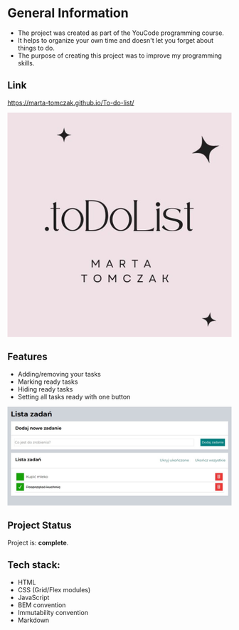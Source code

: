 # General Information
- The project was created as part of the YouCode programming course.
- It helps to organize your own time and doesn't let you forget about things to do.
- The purpose of creating this project was to improve my programming skills.

## Link
https://marta-tomczak.github.io/To-do-list/

<img src="https://github.com/marta-tomczak/To-do-list/blob/master/assets/toDoList.jpg" width="600"/>

## Features
- Adding/removing your tasks
- Marking ready tasks
- Hiding ready tasks 
- Setting all tasks ready with one button

<img src="https://github.com/marta-tomczak/To-do-list/blob/master/assets/animation_to_do_list.jpg" width="600"/>

## Project Status
Project is: **complete**.

## Tech stack:
- HTML
- CSS (Grid/Flex modules)
- JavaScript
- BEM convention
- Immutability convention
- Markdown




